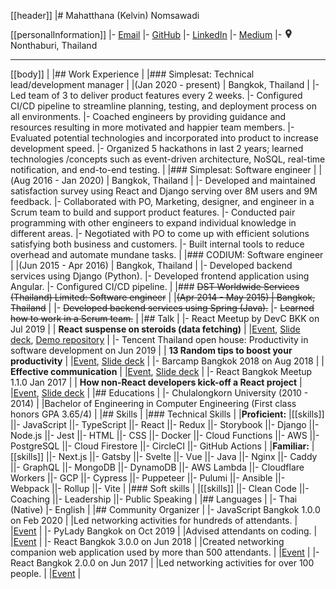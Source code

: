 [[header]]
|# Mahatthana (Kelvin) Nomsawadi

[[personalInformation]]
|- [Email](me@bboykelvin.dev)
|- [GitHub](https://github.com/winlost)
|- [LinkedIn](http://linkedin.com/in/kelvin-nomsawadi)
|- [Medium](https://medium.com/@winlost)
|- <img style='width: 1em;' src="data:image/svg+xml,%0A%3Csvg xmlns='http://www.w3.org/2000/svg' xmlns:xlink='http://www.w3.org/1999/xlink' version='1.1' width='350' height='350' viewBox='0 -2 350 350' xml:space='preserve'%3E%3Cdesc%3ECreated with Fabric.js 1.7.22%3C/desc%3E%3Cdefs%3E%3C/defs%3E%3Cg id='icon' style='stroke: none; stroke-width: 1; stroke-dasharray: none; stroke-linecap: butt; stroke-linejoin: miter; stroke-miterlimit: 10; fill: none; fill-rule: nonzero; opacity: 1;' transform='translate(-1.9444444444444287 -1.9444444444444287) scale(3.89 3.89)' %3E%3Cpath d='M 45 0 C 27.677 0 13.584 14.093 13.584 31.416 c 0 4.818 1.063 9.442 3.175 13.773 c 2.905 5.831 11.409 20.208 20.412 35.428 l 4.385 7.417 C 42.275 89.252 43.585 90 45 90 s 2.725 -0.748 3.444 -1.966 l 4.382 -7.413 c 8.942 -15.116 17.392 -29.4 20.353 -35.309 c 0.027 -0.051 0.055 -0.103 0.08 -0.155 c 2.095 -4.303 3.157 -8.926 3.157 -13.741 C 76.416 14.093 62.323 0 45 0 z M 45 42.81 c -6.892 0 -12.5 -5.607 -12.5 -12.5 c 0 -6.893 5.608 -12.5 12.5 -12.5 c 6.892 0 12.5 5.608 12.5 12.5 C 57.5 37.202 51.892 42.81 45 42.81 z' style='stroke: none; stroke-width: 1; stroke-dasharray: none; stroke-linecap: butt; stroke-linejoin: miter; stroke-miterlimit: 10; fill: %23333; fill-rule: nonzero; opacity: 1;' transform=' matrix(1 0 0 1 0 0) ' stroke-linecap='round' /%3E%3C/g%3E%3C/svg%3E"/> Nonthaburi, Thailand

---

[[body]]
|
|## Work Experience
|
|### Simplesat: Technical lead/development manager
|
|(Jan 2020 - present) | Bangkok, Thailand
|
|- Led team of 3 to deliver product features every 2 weeks.
|- Configured CI/CD pipeline to streamline planning, testing, and deployment process on all environments.
|- Coached engineers by providing guidance and resources resulting in more motivated and happier team members.
|- Evaluated potential technologies and incorporated into product to increase development speed.
|- Organized 5 hackathons in last 2 years; learned technologies /concepts such as event-driven architecture, NoSQL, real-time notification, and end-to-end testing.
|
|### Simplesat: Software engineer
|
|(Aug 2016 - Jan 2020) | Bangkok, Thailand
|
|- Developed and maintained satisfaction survey using React and Django serving over 8M users and 9M feedback.
|- Collaborated with PO, Marketing, designer, and engineer in a Scrum team to build and support product features.
|- Conducted pair programming with other engineers to expand individual knowledge in different areas.
|- Negotiated with PO to come up with efficient solutions satisfying both business and customers.
|- Built internal tools to reduce overhead and automate mundane tasks.
|
|### CODIUM: Software engineer
|
|(Jun 2015 - Apr 2016) | Bangkok, Thailand
|
|- Developed backend services using Django (Python).
|- Developed frontend application using Angular.
|- Configured CI/CD pipeline.
|
|### ~~DST Worldwide Services (Thailand) Limited: Software engineer~~
|
|~~(Apr 2014 - May 2015) | Bangkok, Thailand~~
|
|- ~~Developed backend services using Spring (Java).~~
|- ~~Learned how to work in a Scrum team.~~
|
|## Talk
|
|- React Meetup by DevC BKK on Jul 2019
|
| **React suspense on steroids (data fetching)**
|
|[Event](https://www.facebook.com/events/860921194279546/), [Slide deck](https://docs.google.com/presentation/d/1XyBmTglHlI4-IB0CbkeflBTyigjnVC4c_qiAyQO2BS4/edit), [Demo repository](https://github.com/WiNloSt/devc-react-suspense/tree/suspend)
|
|- Tencent Thailand open house: Productivity in software development on Jun 2019
|
| **13 Random tips to boost your productivity**
|
|[Event](https://www.eventpop.me/e/4745), [Slide deck](https://docs.google.com/presentation/d/1udL5AYZxu4VjomkeVp-rzb4I_DioTUsEr5IJ9d70kyY/edit#slide=id.p4)
|
|- Barcamp Bangkok 2018 on Aug 2018
|
| **Effective communication**
|
|[Event](https://www.barcampbangkok.org/barcamp-bangkok-2018-at-tk-park/), [Slide deck](https://docs.google.com/presentation/d/1tMgemG9-5Q3KrizzmqM6KF6z0dCMfpDrBIzCrL0hDks/edit)
|
|- React Bangkok Meetup 1.1.0 Jan 2017
|
| **How non-React developers kick-off a React project**
|
|[Event](https://www.eventpop.me/e/1363), [Slide deck](https://docs.google.com/presentation/d/1Qi8PovLsy4wy6LM5vKXgL473C6AoItwMl-d7JhtLdvk/edit#slide=id.gc6f919934_0_0)
|
|## Educations
|
|- Chulalongkorn University (2010 - 2014)
|
|Bachelor of Engineering in Computer Engineering (First class honors GPA 3.65/4)
|
|## Skills
|
|### Technical Skills
|
|**Proficient:**
|[[skills]]
||- JavaScript
||- TypeScript
||- React
||- Redux
||- Storybook
||- Django
||- Node.js
||- Jest
||- HTML
||- CSS
||- Docker
||- Cloud Functions
||- AWS
||- PostgreSQL
||- Cloud Firestore
||- CircleCI
||- GitHub Actions
|
|**Familiar:**
|[[skills]]
||- Next.js
||- Gatsby
||- Svelte
||- Vue
||- Java
||- Nginx
||- Caddy
||- GraphQL
||- MongoDB
||- DynamoDB
||- AWS Lambda
||- Cloudflare Workers
||- GCP
||- Cypress
||- Puppeteer
||- Pulumi
||- Ansible
||- Webpack
||- Rollup
||- Vite
|
|### Soft skills
|
|[[skills]]
||- Clean Code
||- Coaching
||- Leadership
||- Public Speaking
|
|## Languages
|
|- Thai (Native)
|- English
|
|## Community Organizer
|
|- JavaScript Bangkok 1.0.0 on Feb 2020
|
|Led networking activities for hundreds of attendants.
|
|[Event](https://javascriptbangkok.com/)
|
|- PyLady Bangkok on Oct 2019
|
|Advised attendants on coding.
|
|[Event](https://www.eventpop.me/e/7078-pyladiesbkk)
|
|- React Bangkok 3.0.0 on Jun 2018
|
|Created networking companion web application used by more than 500 attendants.
|
|[Event](https://www.eventpop.me/e/3607-react-bangkok-3-0-0)
|
|- React Bangkok 2.0.0 on Jun 2017
|
|Led networking activities for over 100 people.
|
|[Event](https://www.eventpop.me/e/1809-react-bangkok-2-0-0)
|
